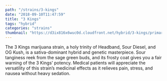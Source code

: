 ```yaml
---
path: "/strains/3-kings"
date: "2018-09-10T11:47:59"
title: "3 Kings"
tags: "hybrid"
categories: "strains"
thumbnail: "https://d3ix816x6wuc0d.cloudfront.net/hybrid/3-kings/primary?width=480"
---
```

The 3 Kings marijuana strain, a holy trinity of Headband, Sour Diesel, and OG Kush, is a sativa-dominant hybrid and genetic masterpiece. Sour tanginess reek from the sage green buds, and its frosty coat gives you a fair warning of the 3 Kings’ potency. Medical patients will appreciate the versatility of this strain’s medicinal effects as it relieves pain, stress, and nausea without heavy sedation.